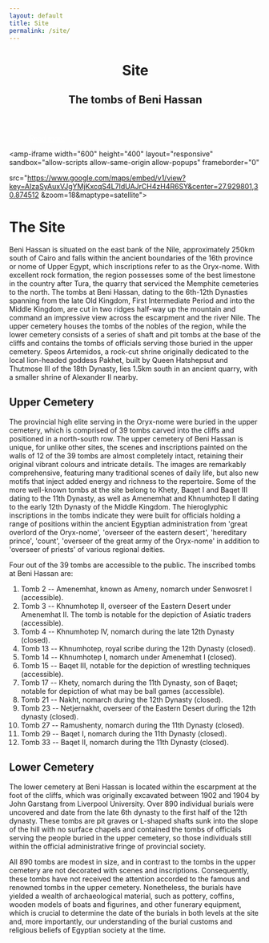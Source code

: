 ```yaml
---
layout: default
title: Site
permalink: /site/
---
```




<figure class="ampstart-image-fullpage-hero m0 relative mb4">
<amp-img width="404" height="720" alt="Cover" layout="responsive" src="/assets/images/Kanawati-Woods-BH-Fig-02-Beni-Hassan-3-Khnumhotep-II-General-view-cemetery.JPG" media="(max-width: 415px)"></amp-img>
<amp-img height="720" alt="Cover" layout="fixed-height" src="/assets/images/Kanawati-Woods-BH-Fig-02-Beni-Hassan-3-Khnumhotep-II-General-view-cemetery.JPG" media="(min-width: 416px)"></amp-img>
<figcaption class="absolute top-0 right-0 bottom-0 left-0">
<header class="p3">
<h1 class="ampstart-fullpage-hero-heading mb0 hanuman">
<span class="ampstart-fullpage-hero-heading-text title">
Site
</span>
</h1>
<h2 class="ampstart-fullpage-hero-heading mb0">
<span class="ampstart-fullpage-hero-heading-text description">
The tombs of Beni Hassan
</span>
</h2>
</header>

<footer class="absolute left-0 right-0 bottom-0">
<a style="color: #ffffff; " class="ampstart-read py3 caps line-height-2 text-decoration-none center block h5" href="#content"><span class="ampstart-readmore-text px1">Read more</span></a>
</footer>
<!-- 
<footer class="absolute left-0 right-0 bottom-0">
<a class="ampstart-read py3 caps line-height-2 text-decoration-none center block h5" href="#content"><span class="ampstart-readmore-text px1">Read more</span></a>
</footer>
 -->
</figcaption>
</figure>


<!-- <amp-img width="600" height="300" layout="responsive" src="http://lorempixel.com/600/300/sports"></amp-img> -->

<main id="content" role="main" class="content">

<amp-iframe width="600"
  height="400"
  layout="responsive"
  sandbox="allow-scripts allow-same-origin allow-popups"
  frameborder="0"
  
  src="https://www.google.com/maps/embed/v1/view?key=AIzaSyAuxVJgYMjKxcqS4L7IdUAJrCH4zH4R6SY&center=27.929801,30.874512 &zoom=18&maptype=satellite">
</amp-iframe>

# The Site

Beni Hassan is situated on the east bank of the Nile, approximately 250km south of Cairo and falls within the ancient boundaries of the 16th province or nome of Upper Egypt, which inscriptions refer to as the Oryx-nome. With excellent rock formation, the region possesses some of the best limestone in the country after Tura, the quarry that serviced the Memphite cemeteries to the north. The tombs at Beni Hassan, dating to the 6th-12th Dynasties spanning from the late Old Kingdom, First Intermediate Period and into the Middle Kingdom, are cut in two ridges half-way up the mountain and command an impressive view across the escarpment and the river Nile. The upper cemetery houses the tombs of the nobles of the region, while the lower cemetery consists of a series of shaft and pit tombs at the base of the cliffs and contains the tombs of officials serving those buried in the upper cemetery. Speos Artemidos, a rock-cut shrine originally dedicated to the local lion-headed goddess Pakhet, built by Queen Hatshepsut and Thutmose III of the 18th Dynasty, lies 1.5km south in an ancient quarry, with a smaller shrine of Alexander II nearby.

## Upper Cemetery

The provincial high elite serving in the Oryx-nome were buried in the upper cemetery, which is comprised of 39 tombs carved into the cliffs and positioned in a north-south row. The upper cemetery of Beni Hassan is unique, for unlike other sites, the scenes and inscriptions painted on the walls of 12 of the 39 tombs are almost completely intact, retaining their original vibrant colours and intricate details. The images are remarkably comprehensive, featuring many traditional scenes of daily life, but also new motifs that inject added energy and richness to the repertoire. Some of the more well-known tombs at the site belong to Khety, Baqet I and Baqet III dating to the 11th Dynasty, as well as Amenemhat and Khnumhotep II dating to the early 12th Dynasty of the Middle Kingdom. The hieroglyphic inscriptions in the tombs indicate they were built for officials holding a range of positions within the ancient Egyptian administration from 'great overlord of the Oryx-nome', 'overseer of the eastern desert', 'hereditary prince', 'count', 'overseer of the great army of the Oryx-nome' in addition to 'overseer of priests' of various regional deities.

Four out of the 39 tombs are accessible to the public. The inscribed tombs at Beni Hassan are:

1. Tomb 2 -- Amenemhat, known as Ameny, nomarch under Senwosret I (accessible).
1. Tomb 3 -- Khnumhotep II, overseer of the Eastern Desert under Amenemhat II. The tomb is notable for the depiction of Asiatic traders (accessible).
1. Tomb 4 -- Khnumhotep IV, nomarch during the late 12th Dynasty (closed).
1. Tomb 13 -- Khnumhotep, royal scribe during the 12th Dynasty (closed).
1. Tomb 14 -- Khnumhotep I, nomarch under Amenemhat I (closed).
1. Tomb 15 -- Baqet III, notable for the depiction of wrestling techniques (accessible).
1. Tomb 17 -- Khety, nomarch during the 11th Dynasty, son of Baqet; notable for depiction of what may be ball games (accessible).
1. Tomb 21 -- Nakht, nomarch during the 12th Dynasty (closed).
1. Tomb 23 -- Netjernakht, overseer of the Eastern Desert during the 12th dynasty (closed).
1. Tomb 27 -- Ramushenty, nomarch during the 11th Dynasty (closed).
1. Tomb 29 -- Baqet I, nomarch during the 11th Dynasty (closed).
1. Tomb 33 -- Baqet II, nomarch during the 11th Dynasty (closed).

## Lower Cemetery

The lower cemetery at Beni Hassan is located within the escarpment at the foot of the cliffs, which was originally excavated between 1902 and 1904 by John Garstang from Liverpool University. Over 890 individual burials were uncovered and date from the late 6th dynasty to the first half of the 12th dynasty. These tombs are pit graves or L-shaped shafts sunk into the slope of the hill with no surface chapels and contained the tombs of officials serving the people buried in the upper cemetery, so those individuals still within the official administrative fringe of provincial society. 

All 890 tombs are modest in size, and in contrast to the tombs in the upper cemetery are not decorated with scenes and inscriptions. Consequently, these tombs have not received the attention accorded to the famous and renowned tombs in the upper cemetery. Nonetheless, the burials have yielded a wealth of archaeological material, such as pottery, coffins, wooden models of boats and figurines, and other funerary equipment, which is crucial to determine the date of the burials in both levels at the site and, more importantly, our understanding of the burial customs and religious beliefs of Egyptian society at the time. 


</main>
